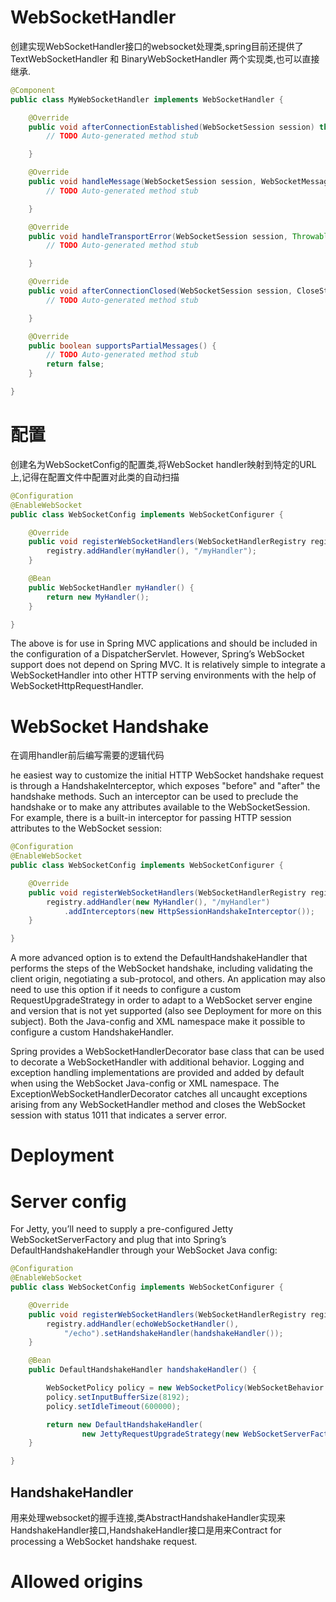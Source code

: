 # WebSocketHandler

创建实现WebSocketHandler接口的websocket处理类,spring目前还提供了TextWebSocketHandler 和 BinaryWebSocketHandler 两个实现类,也可以直接继承.

```java
@Component
public class MyWebSocketHandler implements WebSocketHandler {

	@Override
	public void afterConnectionEstablished(WebSocketSession session) throws Exception {
		// TODO Auto-generated method stub

	}

	@Override
	public void handleMessage(WebSocketSession session, WebSocketMessage<?> message) throws Exception {
		// TODO Auto-generated method stub

	}

	@Override
	public void handleTransportError(WebSocketSession session, Throwable exception) throws Exception {
		// TODO Auto-generated method stub

	}

	@Override
	public void afterConnectionClosed(WebSocketSession session, CloseStatus closeStatus) throws Exception {
		// TODO Auto-generated method stub

	}

	@Override
	public boolean supportsPartialMessages() {
		// TODO Auto-generated method stub
		return false;
	}

}
```

# 配置

创建名为WebSocketConfig的配置类,将WebSocket handler映射到特定的URL上,记得在配置文件中配置对此类的自动扫描



```java
@Configuration
@EnableWebSocket
public class WebSocketConfig implements WebSocketConfigurer {

    @Override
    public void registerWebSocketHandlers(WebSocketHandlerRegistry registry) {
        registry.addHandler(myHandler(), "/myHandler");
    }

    @Bean
    public WebSocketHandler myHandler() {
        return new MyHandler();
    }

}
```

The above is for use in Spring MVC applications and should be included in the configuration of a DispatcherServlet. However, Spring’s WebSocket support does not depend on Spring MVC. It is relatively simple to integrate a WebSocketHandler into other HTTP serving environments with the help of WebSocketHttpRequestHandler.


# WebSocket Handshake

在调用handler前后编写需要的逻辑代码

he easiest way to customize the initial HTTP WebSocket handshake request is through a HandshakeInterceptor, which exposes "before" and "after" the handshake methods. Such an interceptor can be used to preclude the handshake or to make any attributes available to the WebSocketSession. For example, there is a built-in interceptor for passing HTTP session attributes to the WebSocket session:

```java
@Configuration
@EnableWebSocket
public class WebSocketConfig implements WebSocketConfigurer {

    @Override
    public void registerWebSocketHandlers(WebSocketHandlerRegistry registry) {
        registry.addHandler(new MyHandler(), "/myHandler")
            .addInterceptors(new HttpSessionHandshakeInterceptor());
    }

}
```

A more advanced option is to extend the DefaultHandshakeHandler that performs the steps of the WebSocket handshake, including validating the client origin, negotiating a sub-protocol, and others. An application may also need to use this option if it needs to configure a custom RequestUpgradeStrategy in order to adapt to a WebSocket server engine and version that is not yet supported (also see Deployment for more on this subject). Both the Java-config and XML namespace make it possible to configure a custom HandshakeHandler.


Spring provides a WebSocketHandlerDecorator base class that can be used to decorate a WebSocketHandler with additional behavior. Logging and exception handling implementations are provided and added by default when using the WebSocket Java-config or XML namespace. The ExceptionWebSocketHandlerDecorator catches all uncaught exceptions arising from any WebSocketHandler method and closes the WebSocket session with status 1011 that indicates a server error.

# Deployment


# Server config

For Jetty, you’ll need to supply a pre-configured Jetty WebSocketServerFactory and plug that into Spring’s DefaultHandshakeHandler through your WebSocket Java config:

```java
@Configuration
@EnableWebSocket
public class WebSocketConfig implements WebSocketConfigurer {

    @Override
    public void registerWebSocketHandlers(WebSocketHandlerRegistry registry) {
        registry.addHandler(echoWebSocketHandler(),
            "/echo").setHandshakeHandler(handshakeHandler());
    }

    @Bean
    public DefaultHandshakeHandler handshakeHandler() {

        WebSocketPolicy policy = new WebSocketPolicy(WebSocketBehavior.SERVER);
        policy.setInputBufferSize(8192);
        policy.setIdleTimeout(600000);

        return new DefaultHandshakeHandler(
                new JettyRequestUpgradeStrategy(new WebSocketServerFactory(policy)));
    }

}
```

## HandshakeHandler

用来处理websocket的握手连接,类AbstractHandshakeHandler实现来HandshakeHandler接口,HandshakeHandler接口是用来Contract for processing a WebSocket handshake request.

# Allowed origins

```java

```
```java

```
```java

```
```java

```
